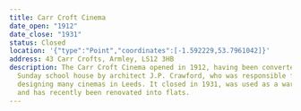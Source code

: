 ```yaml
---
title: Carr Croft Cinema
date_open: "1912"
date_close: "1931"
status: Closed
location: '{"type":"Point","coordinates":[-1.592229,53.7961042]}'
address: 43 Carr Crofts, Armley, LS12 3HB
description: The Carr Croft Cinema opened in 1912, having been converted from a
  Sunday school house by architect J.P. Crawford, who was responsible for
  designing many cinemas in Leeds. It closed in 1931, was used as a warehouse
  and has recently been renovated into flats.
---
```

